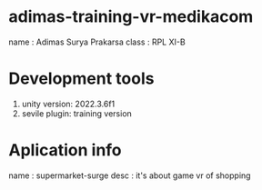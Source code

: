 # adimas-training-vr-medikacom
name : Adimas Surya Prakarsa
class : RPL XI-B

# Development tools
1. unity version: 2022.3.6f1
2. sevile plugin: training version

# Aplication info

name : supermarket-surge
desc : it's about game vr of shopping
